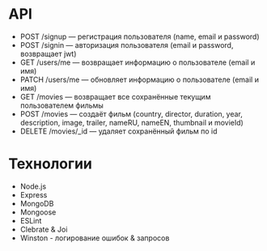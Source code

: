 

 # API

 - POST /signup — регистрация пользователя (name, email и password)
 - POST /signin — авторизация пользователя (email и password, возвращает jwt)
 - GET /users/me — возвращает информацию о пользователе (email и имя)
 - PATCH /users/me — обновляет информацию о пользователе (email и имя)
 - GET /movies — возвращает все сохранённые текущим пользователем фильмы
 - POST /movies — создаёт фильм (country, director, duration, year, description, image, trailer, nameRU, nameEN, thumbnail и movieId)
 - DELETE /movies/_id — удаляет сохранённый фильм по id

 # Технологии

 - Node.js
 - Express
 - MongoDB
 - Mongoose
 - ESLint
 - Clebrate & Joi
 - Winston - логирование ошибок & запросов


